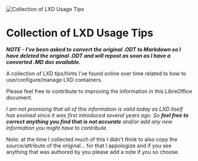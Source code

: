 ![Collection of LXD Usage Tips](https://user-images.githubusercontent.com/1682855/48411737-726c6700-e710-11e8-9e30-d3ea5d07df0f.png)

# Collection of LXD Usage Tips

***NOTE - I've been asked to convert the original .ODT to Markdown so I have deleted the original .ODT and will repost as soon as I have a converted .MD doc available.***

A collection of LXD tips/hints I've found online over time related to how to use/configure/manage LXD containers.

Please feel free to contribute to improving the information in this LibreOffice document.

*I am not promising that all of this information is valid today as LXD itself has evolved since it was first introduced several years ago.   So **feel free to correct anything you find that is not accurate** and/or add any new information you might have to contribute.*

Note: at the time I collected much of this I didn't think to also copy the source/attribute of the original... for that I appologize and if you see anything that was authored by you please add a note if you so choose.
